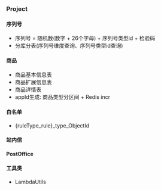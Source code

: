 ### Project

#### 序列号

* 序列号 = 随机数(数字 + 26个字母) + 序列号类型id + 检验码
* 分库分表(序列号维度查询、序列号类型id查询)

#### 商品

* 商品基本信息表
* 商品扩展信息表
* 商品详情表
* appId生成: 商品类型分区间 + Redis incr

#### 白名单

* {ruleType_rule}_type_ObjectId

#### 站内信

#### PostOffice

#### 工具类

* LambdaUtils
